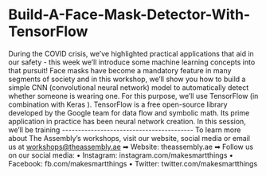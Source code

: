 # Build-A-Face-Mask-Detector-With-TensorFlow
During the COVID crisis, we’ve highlighted practical applications that aid in our safety - this week we’ll introduce some machine learning concepts into that pursuit! Face masks have become a mandatory feature in many segments of society and in this workshop, we’ll show you how to build a simple CNN (convolutional neural network) model to automatically detect whether someone is wearing one. For this purpose, we’ll use TensorFlow (in combination with Keras ). TensorFlow is a free open-source library developed by the Google team for data flow and symbolic math. Its prime application in practice has been neural network creation. In this session, we’ll be training -----------------------------------------  To learn more about The Assembly’s workshops, visit our website, social media or email us at workshops@theassembly.ae  ➡ Website: theassembly.ae  ➡ Follow us on our social media: • Instagram: instagram.com/makesmartthings • Facebook: fb.com/makesmartthings  • Twitter: twitter.com/makesmartthings   
